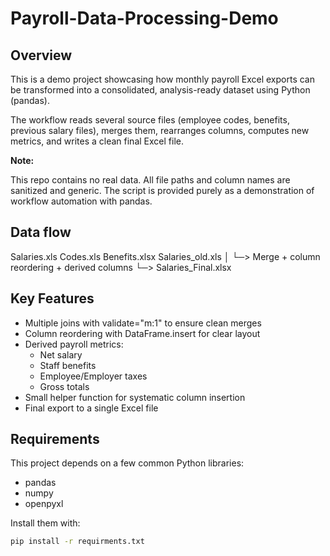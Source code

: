 # Payroll-Data-Processing-Demo

## Overview

This is a demo project showcasing how monthly payroll Excel exports can be transformed into a consolidated, analysis-ready dataset using Python (pandas).

The workflow reads several source files (employee codes, benefits, previous salary files), merges them, rearranges columns, computes new metrics, and writes a clean final Excel file.

**Note:**

This repo contains no real data. All file paths and column names are sanitized and generic. The script is provided purely as a demonstration of workflow automation with pandas.

## Data flow

Salaries.xls
Codes.xls
Benefits.xlsx
Salaries_old.xls
│
└─> Merge + column reordering + derived columns
└─> Salaries_Final.xlsx

## Key Features

- Multiple joins with validate="m:1" to ensure clean merges
- Column reordering with DataFrame.insert for clear layout
- Derived payroll metrics:
  - Net salary
  - Staff benefits
  - Employee/Employer taxes
  - Gross totals
- Small helper function for systematic column insertion
- Final export to a single Excel file

## Requirements

This project depends on a few common Python libraries:

- pandas
- numpy
- openpyxl

Install them with:

```bash
pip install -r requirments.txt
```
